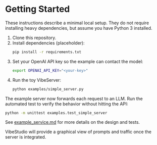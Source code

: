 # Getting Started

These instructions describe a minimal local setup. They do not require installing heavy dependencies, but assume you have Python 3 installed.

1. Clone this repository.
2. Install dependencies (placeholder):
   ```bash
   pip install -r requirements.txt
   ```
3. Set your OpenAI API key so the example can contact the model:
   ```bash
   export OPENAI_API_KEY="<your-key>"
   ```
4. Run the toy VibeServer:
   ```bash
   python examples/simple_server.py
   ```

The example server now forwards each request to an LLM. Run the automated test to verify the behavior without hitting the API:
```bash
python -m unittest examples.test_simple_server
```
See [example_service.md](example_service.md) for more details on the design and tests.

VibeStudio will provide a graphical view of prompts and traffic once the server is integrated.
